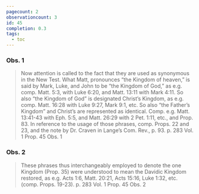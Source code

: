```yaml
---
pagecount: 2
observationcount: 3
id: 45
completion: 0.3
tags:
  - toc
---
```

### Obs. 1

>Now attention is called to the fact that they are used as synonymous in the New Test. What Matt, pronounces “the Kingdom of heaven,” is said by Mark, Luke, and John to be “the Kingdom of God,” as e.g. comp. Matt. 5:3, with Luke 6:20, and Matt. 13:11 with Mark 4:11. So also “the Kingdom of God” is designated Christ’s Kingdom, as e.g. comp. Matt. 16:28 with Luke 9:27, Mark 9:1, etc. So also “the Father’s Kingdom” and Christ’s are represented as identical. Comp. e.g. Matt. 13:41-43 with Eph. 5:5, and Matt. 26:29 with 2 Pet. 1:11, etc., and Prop. 83. In reference to the usage of those phrases, comp. Props. 22 and 23, and the note by Dr. Craven in Lange’s Com. Rev., p. 93.
>p. 283 Vol. 1 Prop. 45 Obs. 1

### Obs. 2

>These phrases thus interchangeably employed to denote the one Kingdom (Prop. 35) were understood to mean the Davidic Kingdom restored, as e.g. Acts 1:6, Matt. 20:21, Acts 15:16, Luke 1:32, etc. (comp. Props. 19-23).
>p. 283 Vol. 1 Prop. 45 Obs. 2